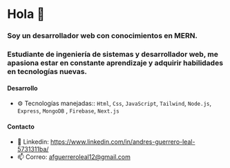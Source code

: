 # Hola 👋

### Soy un desarrollador web con conocimientos en MERN.

### Estudiante de ingeniería de sistemas y desarrollador web, me apasiona estar en constante aprendizaje y adquirir habilidades en tecnologías nuevas.

#### Desarrollo

- ⚙️  Tecnologías manejadas:: `Html`, `Css`, `JavaScript`, `Tailwind`, `Node.js`, `Express`, `MongoDB` , `Firebase`, `Next.js`

#### Contacto

- 💬 Linkedin:   https://www.linkedin.com/in/andres-guerrero-leal-5731311ba/
- 📫 Correo:     afguerreroleal12@gmail.com


